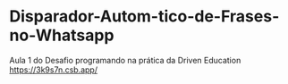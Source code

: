 # Disparador-Autom-tico-de-Frases-no-Whatsapp
Aula 1 do Desafio programando na prática da Driven Education 
https://3k9s7n.csb.app/

